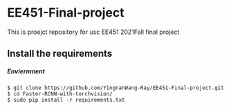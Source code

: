 # EE451-Final-project
This is proejct repository for usc EE451 2021Fall final project

## Install the requirements
##### Enviernment
    $ git clone https://github.com/YingnanWang-Ray/EE451-Final-project.git
    $ cd Faster-RCNN-with-torchvision/
    $ sudo pip install -r requirements.txt
